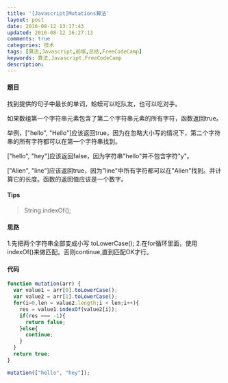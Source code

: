 ```yaml
---
title: '[Javascript]Mutations算法'
layout: post
date: 2016-08-12 13:17:43
updated: 2016-08-12 16:27:13
comments: true
categories: 技术
tags: [算法,Javascript,前端,总结,FreeCodeCamp]
keywords: 算法,Javascript,FreeCodeCamp
description: 
---
```



#### 题目
找到提供的句子中最长的单词，蛤蟆可以吃队友，也可以吃对手。

如果数组第一个字符串元素包含了第二个字符串元素的所有字符，函数返回true。

举例，["hello", "Hello"]应该返回true，因为在忽略大小写的情况下，第二个字符串的所有字符都可以在第一个字符串找到。

["hello", "hey"]应该返回false，因为字符串"hello"并不包含字符"y"。

["Alien", "line"]应该返回true，因为"line"中所有字符都可以在"Alien"找到。并计算它的长度。函数的返回值应该是一个数字。

#### Tips
>String.indexOf();

#### 思路
1.先把两个字符串全部变成小写 toLowerCase();
2.在for循环里面，使用indexOf()来做匹配。否则continue,直到匹配OK才行。

#### 代码
```javascript
function mutation(arr) {
  var value1 = arr[0].toLowerCase();
  var value2 = arr[1].toLowerCase();
  for(i=0,len = value2.length;i < len;i++){
    res = value1.indexOf(value2[i]);
    if(res === -1){
      return false;
    }else{
      continue;
    }
  }
  return true;
}

mutation(["hello", "hey"]);
```
 
